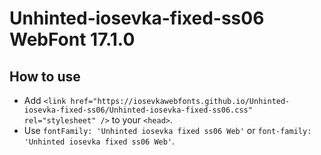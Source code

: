 # Unhinted-iosevka-fixed-ss06 WebFont 17.1.0

## How to use

- Add `<link href="https://iosevkawebfonts.github.io/Unhinted-iosevka-fixed-ss06/Unhinted-iosevka-fixed-ss06.css" rel="stylesheet" />` to your `<head>`.
- Use `fontFamily: 'Unhinted iosevka fixed ss06 Web'` or `font-family: 'Unhinted iosevka fixed ss06 Web'`.
